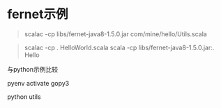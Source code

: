 fernet示例
==========

> scalac -cp libs/fernet-java8-1.5.0.jar com/mine/hello/Utils.scala

> scalac -cp . HelloWorld.scala
> scala -cp libs/fernet-java8-1.5.0.jar:. Hello

与python示例比较

pyenv activate gopy3

python utils